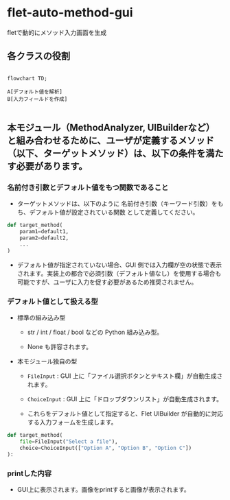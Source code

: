 # flet-auto-method-gui

fletで動的にメソッド入力画面を生成

## 各クラスの役割

```mermaid

flowchart TD;

A[デフォルト値を解析]
B[入力フィールドを作成]


```

## 本モジュール（MethodAnalyzer, UIBuilderなど）と組み合わせるために、ユーザが定義するメソッド（以下、ターゲットメソッド）は、以下の条件を満たす必要があります。

### 名前付き引数とデフォルト値をもつ関数であること

- ターゲットメソッドは、以下のように 名前付き引数（キーワード引数）をもち、デフォルト値が設定されている関数 として定義してください。

```python
def target_method(
    param1=default1,
    param2=default2,
    ...
)
```

- デフォルト値が指定されていない場合、GUI 側では入力欄が空の状態で表示されます。実装上の都合で必須引数（デフォルト値なし）を使用する場合も可能ですが、ユーザに入力を促す必要があるため推奨されません。

### デフォルト値として扱える型
   
- 標準の組み込み型
  
  - str / int / float / bool などの Python 組み込み型。
   
  - None も許容されます。

- 本モジュール独自の型

  - `FileInput` : GUI 上に「ファイル選択ボタンとテキスト欄」が自動生成されます。
  - `ChoiceInput` : GUI 上に「ドロップダウンリスト」が自動生成されます。

  - これらをデフォルト値として指定すると、Flet UIBuilder が自動的に対応する入力フォームを生成します。

```python
def target_method(
    file=FileInput("Select a file"),
    choice=ChoiceInput(["Option A", "Option B", "Option C"])
):
```

### printした内容

- GUI上に表示されます。画像をprintすると画像が表示されます。
